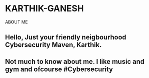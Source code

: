 # KARTHIK-GANESH
ABOUT ME


## Hello, Just your friendly neigbourhood Cybersecurity Maven, Karthik.

## Not much to know about me. I like music and gym and ofcourse #Cybersecurity

###

